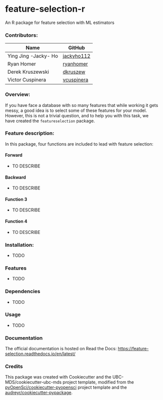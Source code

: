 # feature-selection-r
An R package for feature selection with ML estimators


### Contributors:
|Name|GitHub|
|----|-------------|
|Ying Jing -Jacky- Ho |[jackyho112](https://github.com/jackyho112)|
|Ryan Homer |[ryanhomer](https://github.com/ryanhomer)|
|Derek Kruszewski |[dkruszew](https://github.com/dkruszew)|
|Victor Cuspinera |[vcuspinera](https://github.com/vcuspinera)|

### Overview:
If you have face a database with so many features that while working it gets messy, a good idea is to select some of these features for your model. However, this is not a trivial question, and to help you with this task, we have created the `featureselection` package.

### Feature description:
In this package, four functions are included to lead with feature selection:

#### Forward
- TO DESCRIBE

#### Backward
- TO DESCRIBE

#### Function 3  
- TO DESCRIBE

#### Function 4  
- TO DESCRIBE

### Installation:

- TODO

### Features
- TODO

### Dependencies

- TODO

### Usage

- TODO

### Documentation
The official documentation is hosted on Read the Docs: <https://feature-selection.readthedocs.io/en/latest/>

### Credits
This package was created with Cookiecutter and the UBC-MDS/cookiecutter-ubc-mds project template, modified from the [pyOpenSci/cookiecutter-pyopensci](https://github.com/pyOpenSci/cookiecutter-pyopensci) project template and the [audreyr/cookiecutter-pypackage](https://github.com/audreyr/cookiecutter-pypackage).
